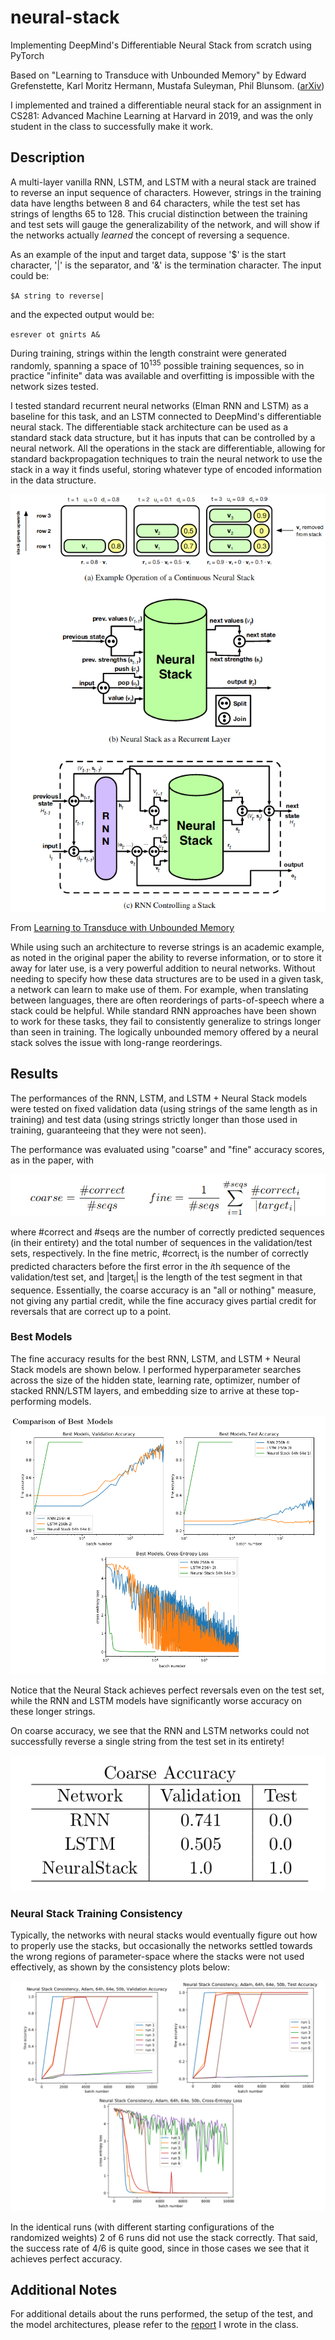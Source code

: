 # neural-stack
Implementing DeepMind's Differentiable Neural Stack from scratch using PyTorch

Based on "Learning to Transduce with Unbounded Memory" by Edward Grefenstette, Karl Moritz Hermann, Mustafa Suleyman, Phil Blunsom. ([arXiv](https://arxiv.org/abs/1506.02516))

I implemented and trained a differentiable neural stack for an assignment in CS281: Advanced Machine Learning at Harvard in 2019, and was the only student in the class to successfully make it work.

## Description

A multi-layer vanilla RNN, LSTM, and LSTM with a neural stack are trained to reverse an input sequence of characters. However, strings in the training data have lengths between 8 and 64 characters, while the test set has strings of lengths 65 to 128. This crucial distinction between the training and test sets will gauge the generalizability of the network, and will show if the networks actually *learned* the concept of reversing a sequence.

As an example of the input and target data, suppose '$' is the start character, '|' is the separator, and '&' is the termination character. The input could be:

`$A string to reverse|`

and the expected output would be:

`esrever ot gnirts A&`

During training, strings within the length constraint were generated randomly, spanning a space of 10<sup>135</sup> possible training sequences, so in practice "infinite" data was available and overfitting is impossible with the network sizes tested.

I tested standard recurrent neural networks (Elman RNN and LSTM) as a baseline for this task, and an LSTM connected to DeepMind's differentiable neural stack. The differentiable stack architecture can be used as a standard stack data structure, but it has inputs that can be controlled by a neural network. All the operations in the stack are differentiable, allowing for standard backpropagation techniques to train the neural network to use the stack in a way it finds useful, storing whatever type of encoded information in the data structure. 

![neural stack schematic](neural-stack/plots/neuralstack.png)

From [Learning to Transduce with Unbounded Memory](https://arxiv.org/abs/1506.02516)

While using such an architecture to reverse strings is an academic example, as noted in the original paper the ability to reverse information, or to store it away for later use, is a very powerful addition to neural networks. Without needing to specify how these data structures are to be used in a given task, a network can learn to make use of them. For example, when translating between languages, there are often reorderings of parts-of-speech where a stack could be helpful. While standard RNN approaches have been shown to work for these tasks, they fail to consistently generalize to strings longer than seen in training. The logically unbounded memory offered by a neural stack solves the issue with long-range reorderings.

## Results

The performances of the RNN, LSTM, and LSTM + Neural Stack models were tested on fixed validation data (using strings of the same length as in training) and test data (using strings strictly longer than those used in training, guaranteeing that they were not seen).

The performance was evaluated using "coarse" and "fine" accuracy scores, as in the paper, with

![accuracy metrics](neural-stack/plots/coarsefine.png)

where #correct and #seqs are the number of correctly predicted sequences (in their entirety) and the total number of sequences in the validation/test sets, respectively. In the fine metric, #correct<sub>i</sub> is the number of correctly predicted characters before the first error in the *i*th sequence of the validation/test set, and |target<sub>i</sub>| is the length of the test segment in that sequence. Essentially, the coarse accuracy is an "all or nothing" measure, not giving any partial credit, while the fine accuracy gives partial credit for reversals that are correct up to a point.

### Best Models

The fine accuracy results for the best RNN, LSTM, and LSTM + Neural Stack models are shown below. I performed hyperparameter searches across the size of the hidden state, learning rate, optimizer, number of stacked RNN/LSTM layers, and embedding size to arrive at these top-performing models. 

![best model results](neural-stack/plots/bestmodels.png)

Notice that the Neural Stack achieves perfect reversals even on the test set, while the RNN and LSTM models have significantly worse accuracy on these longer strings.

On coarse accuracy, we see that the RNN and LSTM networks could not successfully reverse a single string from the test set in its entirety!

![coarse accuracy](neural-stack/plots/coarseacc.png)

### Neural Stack Training Consistency

Typically, the networks with neural stacks would eventually figure out how to properly use the stacks, but occasionally the networks settled towards the wrong regions of parameter-space where the stacks were not used effectively, as shown by the consistency plots below:

![consistency plots](neural-stack/plots/nsconsistency.png)

In the identical runs (with different starting configurations of the randomized weights) 2 of 6 runs did not use the stack correctly. That said, the success rate of 4/6 is quite good, since in those cases we see that it achieves perfect accuracy.

## Additional Notes

For additional details about the runs performed, the setup of the test, and the model architectures, please refer to the [report](neuralstack.pdf) I wrote in the class.
